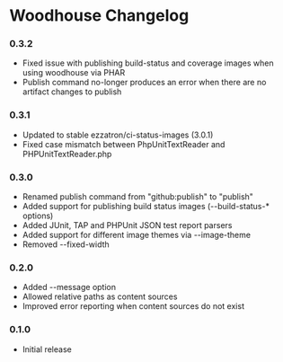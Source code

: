 # Woodhouse Changelog

### 0.3.2

* Fixed issue with publishing build-status and coverage images when using woodhouse via PHAR
* Publish command no-longer produces an error when there are no artifact changes to publish

### 0.3.1

* Updated to stable ezzatron/ci-status-images (3.0.1)
* Fixed case mismatch between PhpUnitTextReader and PHPUnitTextReader.php

### 0.3.0

* Renamed publish command from "github:publish" to "publish"
* Added support for publishing build status images (--build-status-* options)
* Added JUnit, TAP and PHPUnit JSON test report parsers
* Added support for different image themes via --image-theme
* Removed --fixed-width

### 0.2.0

* Added --message option
* Allowed relative paths as content sources
* Improved error reporting when content sources do not exist

### 0.1.0

* Initial release
